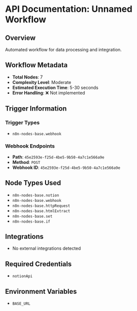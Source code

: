 # API Documentation: Unnamed Workflow

## Overview
Automated workflow for data processing and integration.

## Workflow Metadata
- **Total Nodes**: 7
- **Complexity Level**: Moderate
- **Estimated Execution Time**: 5-30 seconds
- **Error Handling**: ❌ Not implemented

## Trigger Information
### Trigger Types
- `n8n-nodes-base.webhook`

### Webhook Endpoints
- **Path**: `45e2593e-f25d-4be5-9b50-4a7c1e566a9e`
- **Method**: `POST`
- **Webhook ID**: `45e2593e-f25d-4be5-9b50-4a7c1e566a9e`


## Node Types Used
- `n8n-nodes-base.notion`
- `n8n-nodes-base.webhook`
- `n8n-nodes-base.httpRequest`
- `n8n-nodes-base.htmlExtract`
- `n8n-nodes-base.set`
- `n8n-nodes-base.if`

## Integrations
- No external integrations detected

## Required Credentials
- `notionApi`

## Environment Variables
- `BASE_URL`
